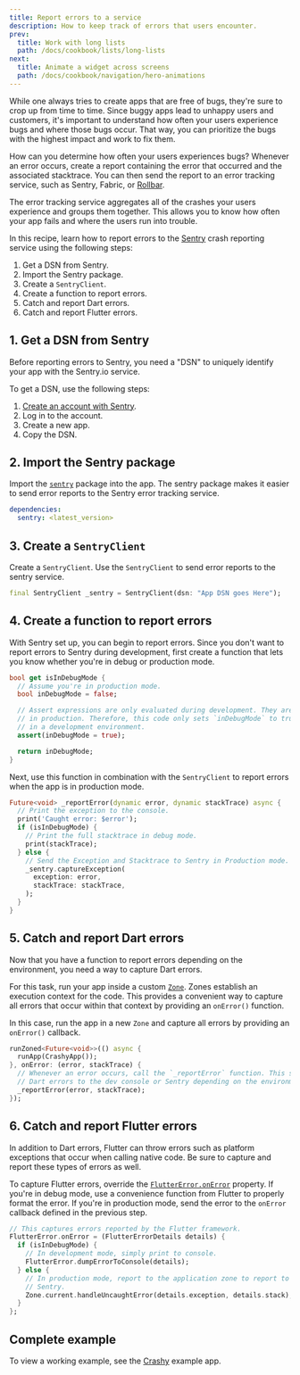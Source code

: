 ```yaml
---
title: Report errors to a service
description: How to keep track of errors that users encounter.
prev:
  title: Work with long lists
  path: /docs/cookbook/lists/long-lists
next:
  title: Animate a widget across screens
  path: /docs/cookbook/navigation/hero-animations
---
```


While one always tries to create apps that are free of bugs,
they're sure to crop up from time to time.
Since buggy apps lead to unhappy users and customers,
it's important to understand how often your users
experience bugs and where those bugs occur.
That way, you can prioritize the bugs with the
highest impact and work to fix them.

How can you determine how often your users experiences bugs?
Whenever an error occurs, create a report containing the
error that occurred and the associated stacktrace.
You can then send the report to an error tracking
service, such as Sentry, Fabric, or [Rollbar][].

The error tracking service aggregates all of the crashes your users
experience and groups them together. This allows you to know how often your
app fails and where the users run into trouble.

In this recipe, learn how to report errors to the
[Sentry][] crash reporting service using
the following steps:

  1. Get a DSN from Sentry.
  2. Import the Sentry package.
  3. Create a `SentryClient`.
  4. Create a function to report errors.
  5. Catch and report Dart errors.
  6. Catch and report Flutter errors.

## 1. Get a DSN from Sentry

Before reporting errors to Sentry, you need a "DSN" to uniquely identify
your app with the Sentry.io service.

To get a DSN, use the following steps:

  1. [Create an account with Sentry][].
  2. Log in to the account.
  3. Create a new app.
  4. Copy the DSN.

## 2. Import the Sentry package

Import the [`sentry`][] package into the app.
The sentry package makes it easier to send
error reports to the Sentry error tracking service.

```yaml
dependencies:
  sentry: <latest_version>
```

## 3. Create a `SentryClient`

Create a `SentryClient`. Use the `SentryClient` to send
error reports to the sentry service.

<!-- skip -->
```dart
final SentryClient _sentry = SentryClient(dsn: "App DSN goes Here");
```

## 4. Create a function to report errors

With Sentry set up, you can begin to report errors. Since you don't want to
report errors to Sentry during development, first create a function that
lets you know whether you're in debug or production mode.

<!-- skip -->
```dart
bool get isInDebugMode {
  // Assume you're in production mode.
  bool inDebugMode = false;

  // Assert expressions are only evaluated during development. They are ignored
  // in production. Therefore, this code only sets `inDebugMode` to true
  // in a development environment.
  assert(inDebugMode = true);

  return inDebugMode;
}
```

Next, use this function in combination with the `SentryClient` to report
errors when the app is in production mode.

<!-- skip -->
```dart
Future<void> _reportError(dynamic error, dynamic stackTrace) async {
  // Print the exception to the console.
  print('Caught error: $error');
  if (isInDebugMode) {
    // Print the full stacktrace in debug mode.
    print(stackTrace);
  } else {
    // Send the Exception and Stacktrace to Sentry in Production mode.
    _sentry.captureException(
      exception: error,
      stackTrace: stackTrace,
    );
  }
}
```

## 5. Catch and report Dart errors

Now that you have a function to report errors depending on the environment,
you need a way to capture Dart errors.

For this task, run your app inside a custom [`Zone`][].
Zones establish an execution context for the code.
This provides a convenient way to capture all errors
that occur within that context by providing an `onError()`
function.

In this case, run the app in a new `Zone` and capture all errors by
providing an `onError()` callback.

<!-- skip -->
```dart
runZoned<Future<void>>(() async {
  runApp(CrashyApp());
}, onError: (error, stackTrace) {
  // Whenever an error occurs, call the `_reportError` function. This sends
  // Dart errors to the dev console or Sentry depending on the environment.
  _reportError(error, stackTrace);
});
```

## 6. Catch and report Flutter errors

In addition to Dart errors, Flutter can throw errors such as
platform exceptions that occur when calling native code. Be sure to
capture and report these types of errors as well.

To capture Flutter errors,
override the [`FlutterError.onError`][] property.
If you're in debug mode, use a convenience function
from Flutter to properly format the error.
If you're in production mode, send the error to the
`onError` callback defined in the previous step.

<!-- skip -->
```dart
// This captures errors reported by the Flutter framework.
FlutterError.onError = (FlutterErrorDetails details) {
  if (isInDebugMode) {
    // In development mode, simply print to console.
    FlutterError.dumpErrorToConsole(details);
  } else {
    // In production mode, report to the application zone to report to
    // Sentry.
    Zone.current.handleUncaughtError(details.exception, details.stack);
  }
};
```

## Complete example

To view a working example,
see the [Crashy][] example app.


[Crashy]: {{site.github}}/flutter/crashy
[Create an account with Sentry]: https://sentry.io/signup/
[`FlutterError.onError`]: {{site.api}}/flutter/foundation/FlutterError/onError.html
[Rollbar]: https://rollbar.com/
[Sentry]: https://sentry.io/welcome/
[`sentry`]: {{site.pub-pkg}}/sentry
[`Zone`]: {{site.api}}/flutter/dart-async/Zone-class.html
